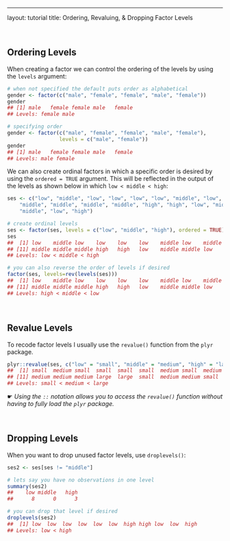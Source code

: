---
layout: tutorial
title: Ordering, Revaluing, & Dropping Factor Levels


<br>



## Ordering Levels
When creating a factor we can control the ordering of the levels by using the `levels` argument:

```r
# when not specified the default puts order as alphabetical
gender <- factor(c("male", "female", "female", "male", "female"))
gender
## [1] male   female female male   female
## Levels: female male

# specifying order
gender <- factor(c("male", "female", "female", "male", "female"), 
                 levels = c("male", "female"))
gender
## [1] male   female female male   female
## Levels: male female
```

We can also create ordinal factors in which a specific order is desired by using the `ordered = TRUE` argument.  This will be reflected in the output of the levels as shown below in which `low < middle < high`:

```r
ses <- c("low", "middle", "low", "low", "low", "low", "middle", "low", "middle",
    "middle", "middle", "middle", "middle", "high", "high", "low", "middle",
    "middle", "low", "high")

# create ordinal levels
ses <- factor(ses, levels = c("low", "middle", "high"), ordered = TRUE)
ses
##  [1] low    middle low    low    low    low    middle low    middle middle
## [11] middle middle middle high   high   low    middle middle low    high  
## Levels: low < middle < high

# you can also reverse the order of levels if desired
factor(ses, levels=rev(levels(ses)))
##  [1] low    middle low    low    low    low    middle low    middle middle
## [11] middle middle middle high   high   low    middle middle low    high  
## Levels: high < middle < low
```

<br>

<a name="value"></a>

## Revalue Levels
To recode factor levels I usually use the `revalue()` function from the `plyr` package.  

```r
plyr::revalue(ses, c("low" = "small", "middle" = "medium", "high" = "large"))
##  [1] small  medium small  small  small  small  medium small  medium medium
## [11] medium medium medium large  large  small  medium medium small  large 
## Levels: small < medium < large
```
&#9755; *Using the `::` notation allows you to access the `revalue()` function without having to fully load the `plyr` package.*

<br>

<a name="drop"></a>

## Dropping Levels
When you want to drop unused factor levels, use `droplevels()`:

```r
ses2 <- ses[ses != "middle"]

# lets say you have no observations in one level
summary(ses2)
##    low middle   high 
##      8      0      3

# you can drop that level if desired
droplevels(ses2)
##  [1] low  low  low  low  low  low  high high low  low  high
## Levels: low < high
```

